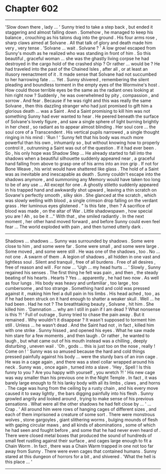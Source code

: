 
# Chapter 602


---

'Slow down there , lady … '
Sunny tried to take a step back , but ended it staggering and almost falling down . Somehow , he managed to keep his balance , crouching as his talons dug into the ground . His four arms rose , sharp claws aimed at Solvane .
All that talk of glory and death made him very , very tense .
'Solvane … wait . Solvane ? '
A low growl escaped from Sunny's mouth as he realized who was standing in front of him . So this beautiful , graceful woman … she was the ghastly living corpse he had destroyed in the cargo hold of the crashed ship ? Or rather … would be ?
He had traveled into the past of the Chained Isles , after all , or at least an illusory reenactment of it . It made sense that Solvane had not succumbed to her harrowing fate .
... Yet .
Sunny shivered , remembering the silent pleading and boundless torment in the empty eyes of the Wormvine's host . How could those terrible eyes be the same as the radiant ones looking at him right now ?
Suddenly , he was overwhelmed by pity , compassion , and sorrow .
And fear .
Because if he was right and this was really the same Solvane , then this dazzling stranger who had just promised to gift him a glorious death … was a Saint .
And a Saint promising to kill him was not something Sunny had ever wanted to hear .
He peered beneath the surface of Solvane's lovely figure , and saw a single sphere of light burning brightly in her chest , so radiant as to appear almost blinding . Her soul core … the soul core of a Transcendent .
His vertical pupils narrowed , a single thought ringing in his mind :
'Run ! '
Sunny felt that his body was much more powerful than his own , inhumanly so , but without knowing how to properly control it , outrunning a Saint was out of the question . If it had ever been . So , his only hope was Shadow Step …
He already started to fall into the shadows when a beautiful silhouette suddenly appeared near , a graceful hand falling from above to grasp one of his arms into an iron grip . If not for Bone Weave , his wrist would have shattered like glass .
The hold of a Saint was as inevitable and inescapable as death .
Sunny couldn't escape into the shadows anymore , and summoning any Memory would have taken too long to be of any use …
All except for one .
A ghostly stiletto suddenly appeared in his trapped hand and awkwardly shot upward , leaving a thin scratch on Sovane's perfectly smooth , silky skin .
She glanced at the scratch , which was slowly welling with blood , a single crimson drop falling on the verdant grass . Her luminous eyes glistened .
" Is this fate , then ? A sacrifice of blood was made , on the altar of War . Little shadowspawn , how special you are ! Ah , so be it …"
With that , she smiled radiantly .
In the next moment , her other hand moved forward , and before Sunny could even feel fear …
The world exploded with pain , and then turned utterly dark .
***
Shadows … shadows …
Sunny was surrounded by shadows .
Some were close to him , and some were far . Some were small , and some were large . Some moved , and some were still .
He was one of the shadows , too .
No … not one . A swarm of them . A legion of shadows , all hidden in one vast and lightless soul . Silent and tranquil , free of all burdens . Free of all desires , free of reason and will .
For now …
'Ugh … my head hurts … '
Slowly , Sunny regained his senses . The first thing he felt was pain , and then , the steady beating of his hearts . Hearts ? Yes … apparently , he had two now . As well as four lungs .
His body was heavy and unfamiliar , too large , too cumbersome , and too strange . Something hard and cold was pressed against it , making him feel a dull pain in his limbs . His head ached , too , as if he had been struck on it hard enough to shatter a weaker skull .
Well … he had been . Had he not ?
The breathtaking beauty , Solvane , hit him . She killed him .
'Damnation … why am I still in pain if I am dead ? What nonsense is this ?! '
Full of outrage , Sunny tried to chase the pain away . But it remained . Why wouldn't it disappear ? It wasn't supposed to torment him still .
Unless … he wasn't dead .
And the Saint had not , in fact , killed him with one strike .
Sunny hissed , and opened his eyes .
What he saw made him stare for a few moments , and then laugh . Or rather , he wanted to laugh , but what came out of his mouth instead was a chilling , deeply disturbing , uneven wail .
'Oh , gods … this is just too on the nose , really ! Come on ! '
Sunny was so amused because the hard and cold things pressed painfully against his body … were the sturdy bars of an iron cage .
He was in a cage again , and there was a steel collar wrapped around his neck .
Sunny was , once again , turned into a slave .
'Hey , Spell ! Is this funny to you ? Are you happy with yourself , you wretch ?! '
His new cage was way smaller than his previous one in the Night Temple . In fact , it was barely large enough to fit his lanky body with all its limbs , claws , and horns . The cage was hung from the ceiling by a rusty chain , and his every move caused it to sway lightly , the bars digging painfully into his flesh .
Sunny growled angrily and looked around , trying to make sense of his previous sensations . What were all the other shadows he had felt close by …
' ... Crap . '
All around him were rows of hanging cages of different sizes , and each of them imprisoned a creature of some sort . There were monstrous wolves , stone gargoyles , giant slithering worms , bulging mounds of flesh with gaping circular maws , and all kinds of abominations , some of which he had seen and fought before , and some that he had never even heard of .
There were closed metal boxes that produced the sound of hundreds of small feet rustling against their surface , and cages large enough to fit a Chain Worm . In fact , there was a Chain Warm trapped in one not too far away from Sunny . There were even cages that contained humans .
Sunny stared at this dungeon of horrors for a bit , and shivered .
'What the hell is this place … '

---

